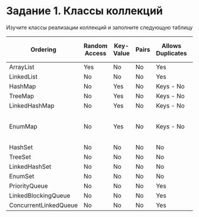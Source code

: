 Задание 1. Классы коллекций
===========================
Изучите классы реализации коллекций и заполните следующую таблицу

Ordering  | Random Access | Key-Value | Pairs | Allows Duplicates | Allows Null Values | Thread Safe | Blocking Operations
----------|---------------|-----------|-------|-------------------|--------------------|-------------|--------------------
ArrayList |	Yes           | No        | No    | Yes               | Yes                | No          | No 
LinkedList| No            | No        | No    | Yes               | Yes                | No          | No
HashMap   | No            | Yes       | No    | Keys - No         | Yes                | No          | No
TreeMap   | No            | Yes       | No    | Keys - No         | No                 | No          | No
LinkedHashMap | No        | Yes       | No    | Keys - No         | Yes                | No          | No
EnumMap   | No            | Yes       | No    | Keys - No         | Keys-No, Values-Yes| No          | No
HashSet   | No            | No        | No    | No                | Yes                | No          | No
TreeSet   | No            | No        | No    | No                | No                 | No          | No
LinkedHashSet | No        | No        | No    | No                | Yes                | No          | No
EnumSet   |  No           | No        | No    | No                | No                 | No          | No
PriorityQueue| No         | No        | No    | Yes               | No                 | No          | No
LinkedBlockingQueue| No   | No        | No    | Yes               | No                 | Yes         | Yes 
ConcurrentLinkedQueue| No | No        | No    | Yes               | No                 | Yes         | No



 